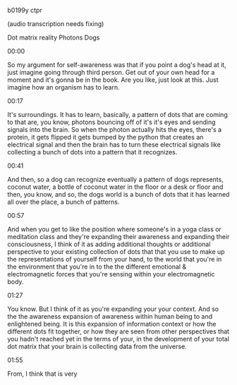 b0199y ctpr

(audio transcription needs fixing)

Dot matrix reality Photons Dogs

00:00

So my argument for self-awareness was that if you point a dog's head at it, just imagine going through third person. Get out of your own head for a moment and it's gonna be in the book. Are you like, just look at this. Just imagine how an organism has to learn.

00:17

It's surroundings. It has to learn, basically, a pattern of dots that are coming to that are, you know, photons bouncing off of it's it's eyes and sending signals into the brain. So when the photon actually hits the eyes, there's a protein, it gets flipped it gets bumped by the python that creates an electrical signal and then the brain has to turn these electrical signals like collecting a bunch of dots into a pattern that it recognizes.

00:41

And then, so a dog can recognize eventually a pattern of dogs represents, coconut water, a bottle of coconut water in the floor or a desk or floor and then, you know, and so, the dogs world is a bunch of dots that it has learned all over the place, a bunch of patterns.

00:57

And when you get to like the position where someone's in a yoga class or meditation class and they're expanding their awareness and expanding their consciousness, I think of it as adding additional thoughts or additional perspective to your existing collection of dots that that you use to make up the representations of yourself from your hand, to the world that you're in the environment that you're in to the the different emotional & electromagnetic forces that you're sensing within your electromagnetic body.

01:27

You know. But I think of it as you're expanding your your context. And so the the awareness expansion of awareness within human being to and enlightened being. It is this expansion of information context or how the different dots fit together, or how they are seen from other perspectives that you hadn't reached yet in the terms of your, in the development of your total dot matrix that your brain is collecting data from the universe.

01:55

From, I think that is very